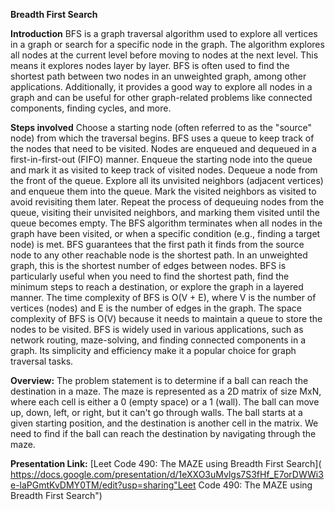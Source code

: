 **Breadth First Search**


**Introduction**
BFS is a graph traversal algorithm used to explore all vertices in a graph or search for a specific node in the graph.
The algorithm explores all nodes at the current level before moving to nodes at the next level. This means it explores nodes layer by layer.
BFS is often used to find the shortest path between two nodes in an unweighted graph, among other applications. 
Additionally, it provides a good way to explore all nodes in a graph and can be useful for other graph-related problems like connected components, finding cycles, and more.

**Steps involved**
Choose a starting node (often referred to as the "source" node) from which the traversal begins.
BFS uses a queue to keep track of the nodes that need to be visited. Nodes are enqueued and dequeued in a first-in-first-out (FIFO) manner.
Enqueue the starting node into the queue and mark it as visited to keep track of visited nodes.
Dequeue a node from the front of the queue. Explore all its unvisited neighbors (adjacent vertices) and enqueue them into the queue.
Mark the visited neighbors as visited to avoid revisiting them later.
Repeat the process of dequeuing nodes from the queue, visiting their unvisited neighbors, and marking them visited until the queue becomes empty.
The BFS algorithm terminates when all nodes in the graph have been visited, or when a specific condition (e.g., finding a target node) is met.
BFS guarantees that the first path it finds from the source node to any other reachable node is the shortest path. In an unweighted graph, this is the shortest number of edges between nodes.
BFS is particularly useful when you need to find the shortest path, find the minimum steps to reach a destination, or explore the graph in a layered manner.
The time complexity of BFS is O(V + E), where V is the number of vertices (nodes) and E is the number of edges in the graph.
The space complexity of BFS is O(V) because it needs to maintain a queue to store the nodes to be visited.
BFS is widely used in various applications, such as network routing, maze-solving, and finding connected components in a graph. Its simplicity and efficiency make it a popular choice for graph traversal tasks.

**Overview:**
The problem statement is to determine if a ball can reach the destination in a maze. The maze is represented as a 2D matrix of size MxN, where each cell is either a 0 (empty space) or a 1 (wall). The ball can move up, down, left, or right, but it can't go through walls. The ball starts at a given starting position, and the destination is another cell in the matrix. We need to find if the ball can reach the destination by navigating through the maze.

**Presentation Link:**
[Leet Code 490: The MAZE using Breadth First Search]( https://docs.google.com/presentation/d/1eXXO3uMvlgs7S3fHf_E7orDWWi3e-laPGmtKvDMY0TM/edit?usp=sharing"Leet Code 490: The MAZE using Breadth First Search")
  
